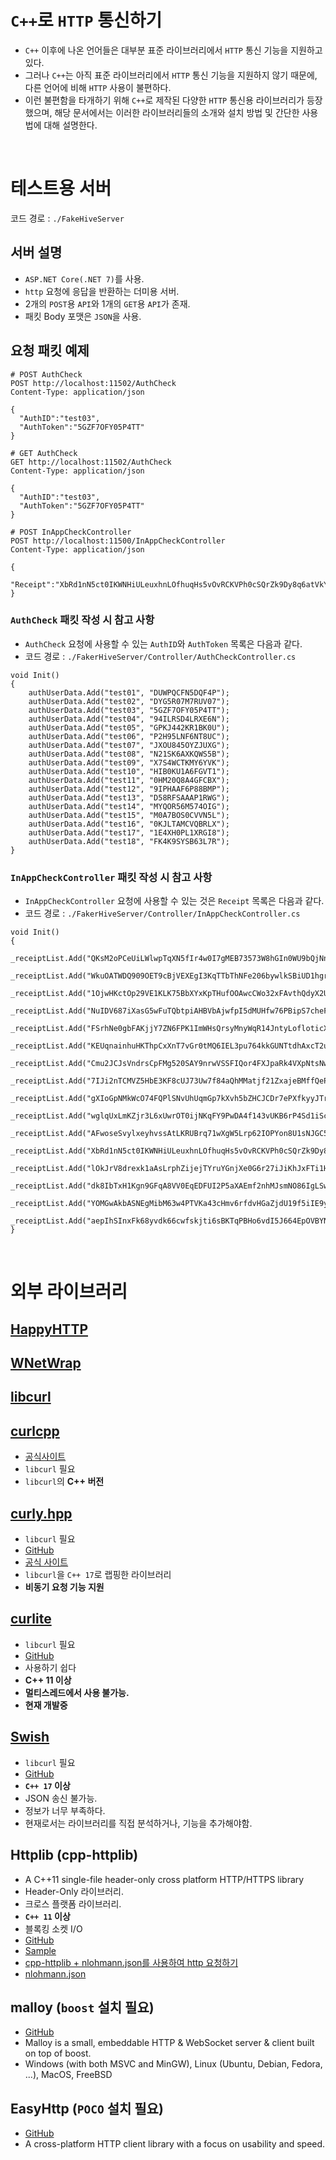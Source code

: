# `C++`로 `HTTP` 통신하기
- `C++` 이후에 나온 언어들은 대부분 표준 라이브러리에서 `HTTP` 통신 기능을 지원하고 있다. 
- 그러나 `C++`는 아직 표준 라이브러리에서 `HTTP` 통신 기능을 지원하지 않기 때문에, 다른 언어에 비해 `HTTP` 사용이 불편하다.
- 이런 불편함을 타개하기 위해 `C++`로 제작된 다양한 `HTTP` 통신용 라이브러리가 등장했으며, 해당 문서에서는 이러한 라이브러리들의 소개와 설치 방법 및 간단한 사용법에 대해 설명한다.

<br>      
    
# 테스트용 서버

코드 경로 : `./FakeHiveServer`

## 서버 설명

- `ASP.NET Core(.NET 7)`를 사용.
- `http` 요청에 응답을 반환하는 더미용 서버.
- 2개의 `POST`용 `API`와 1개의 `GET`용 `API`가 존재.
- 패킷 Body 포맷은 `JSON`을 사용.

## 요청 패킷 예제
```shell
# POST AuthCheck
POST http://localhost:11502/AuthCheck
Content-Type: application/json

{
  "AuthID":"test03",
  "AuthToken":"5GZF7OFY05P4TT"
}

# GET AuthCheck
GET http://localhost:11502/AuthCheck
Content-Type: application/json

{
  "AuthID":"test03",
  "AuthToken":"5GZF7OFY05P4TT"
}

# POST InAppCheckController
POST http://localhost:11500/InAppCheckController
Content-Type: application/json

{
  "Receipt":"XbRd1nN5ct0IKWNHiULeuxhnLOfhuqHs5vOvRCKVPh0cSQrZk9Dy8q6atVkY3Bg6",
}
```  

### `AuthCheck` 패킷 작성 시 참고 사항

- `AuthCheck` 요청에 사용할 수 있는 `AuthID`와 `AuthToken` 목록은 다음과 같다.
- 코드 경로 : `./FakerHiveServer/Controller/AuthCheckController.cs`
```CSharp
void Init()
{
	authUserData.Add("test01", "DUWPQCFN5DQF4P");
	authUserData.Add("test02", "DYG5R07M7RUV07");
	authUserData.Add("test03", "5GZF7OFY05P4TT");
	authUserData.Add("test04", "94ILRSD4LRXE6N");
	authUserData.Add("test05", "GPKJ442KR1BK0U");
	authUserData.Add("test06", "P2H95LNF6NT8UC");
	authUserData.Add("test07", "JXOU845OYZJUXG");
	authUserData.Add("test08", "N21SK6AXKQWS5B");
	authUserData.Add("test09", "X7S4WCTKMY6YVK");
	authUserData.Add("test10", "HIB0KU1A6FGVT1");
	authUserData.Add("test11", "0HM20Q8A4GFCBX");
	authUserData.Add("test12", "9IPHAAF6P88BMP");
	authUserData.Add("test13", "D58RFSAAAP1RWG");
	authUserData.Add("test14", "MYQOR56M574OIG");
	authUserData.Add("test15", "M0A7BOS0CVVN5L");
	authUserData.Add("test16", "0KJLTAMCVQBRLX");
	authUserData.Add("test17", "1E4XH0PL1XRGI8");
	authUserData.Add("test18", "FK4K9SYSB63L7R");
}
```

### `InAppCheckController` 패킷 작성 시 참고 사항

- `InAppCheckController` 요청에 사용할 수 있는 것은 `Receipt` 목록은 다음과 같다.
- 코드 경로 : `./FakerHiveServer/Controller/InAppCheckController.cs`
```CSharp
void Init()
{
	_receiptList.Add("QKsM2oPCeUiLWlwpTqXN5fIr4w0I7gMEB73573W8hGIn0WU9bQjNnxA7nQxhcvMP");
	_receiptList.Add("WkuOATWDQ909OET9cBjVEXEgI3KqTTbThNFe206bywlkSBiUD1hgrCltj3g1a84d");
	_receiptList.Add("1OjwHKctOp29VE1KLK75BbXYxKpTHufOOAwcCWo32xFAvthQdyX2UaOECIxIl802");
	_receiptList.Add("NuIDV687iXasG5wFuTQbtpiAHBVbAjwfpI5dMUHfw76PBipS7cheFc0SksK6R2Gn");
	_receiptList.Add("FSrhNe0gbFAKjjY7ZN6FPK1ImWHsQrsyMnyWqR14JntyLofloticXJ7oFVUpSLBd");
	_receiptList.Add("KEUqnainhuHKThpCxXnT7vGr0tMQ6IEL3pu764kkGUNTtdhAxcT2umID0LmVNi7K");
	_receiptList.Add("Cmu2JCJsVndrsCpFMg520SAY9nrwVSSFIQor4FXJpaRk4VXpNtsNwa2Yc9gIbLuH");
	_receiptList.Add("7IJi2nTCMVZ5HbE3KF8cUJ73Uw7f84aQhMMatjf21ZxajeBMffQePfN89uROSB5n");
	_receiptList.Add("gXIoGpNMkWcO74FQPlSNvUhUqmGp7kXvh5bZHCJCDr7ePXfkyyJTrwFBGYO5qr8b");
	_receiptList.Add("wglqUxLmKZjr3L6xUwrOT0ijNKqFY9PwDA4f143vUKB6rP4Sd1iScPakuRP0LMF2");
	_receiptList.Add("AFwoseSvylxeyhvssAtLKRUBrq71wXgW5Lrp62IOPYon8U1sNJGC5iMuLpt8yWPZ");
	_receiptList.Add("XbRd1nN5ct0IKWNHiULeuxhnLOfhuqHs5vOvRCKVPh0cSQrZk9Dy8q6atVkY3Bg6");
	_receiptList.Add("lOkJrV8drexk1aAsLrphZijejTYruYGnjXe0G6r27iJiKhJxFTi1Hc3RYhQ5m7hq");
	_receiptList.Add("dk8IbTxH1Kgn9GFqA8VV0EqEDFUI2P5aXAEmf2nhMJsmNO86IgLSwVgNEGpXHxWg");
	_receiptList.Add("YOMGwAkbASNEgMibM63w4PTVKa43cHmv6rfdvHGaZjdU19f5iIE9y1EiXUyALO0R");
	_receiptList.Add("aepIhSInxFk68yvdk66cwfskjti6sBKTqPBHo6vdI5J664EpOVBYN4lwqk89n1YJ");
}
```
	  
<br>      
  
# 외부 라이브러리
  
## [HappyHTTP](./Manuals/HappyHTTP.md)

## [WNetWrap](./Manuals/WNetWrap.md)

## [libcurl](./Manuals/libcurl.md)

## [curlcpp](./Manuals/curlcpp.md)
- [공식사이트](https://josephp91.github.io/curlcpp)
- `libcurl` 필요
- `libcurl`의 **C++ 버전**

## [curly.hpp](./Manuals/curly.hpp.md)
- `libcurl` 필요
- [GitHub](https://github.com/BlackMATov/curly.hpp)
- [공식 사이트](http://matov.me/curly.hpp)
- `libcurl`을 `C++ 17`로 랩핑한 라이브러리
- **비동기 요청 기능 지원**

## [curlite](./Manuals/curlite.md)
- `libcurl` 필요
- [GitHub](https://github.com/grynko/curlite )  
- 사용하기 쉽다
- **C++ 11 이상**
- **멀티스레드에서 사용 불가능.**
- **현재 개발중**

## [Swish](./Manuals/curlite.md)
- `libcurl` 필요
- [GitHub](https://github.com/lamarrr/swish)    
- **`C++ 17` 이상**
- JSON 송신 불가능.
- 정보가 너무 부족하다.
- 현재로서는 라이브러리를 직접 분석하거나, 기능을 추가해야함.
  
## Httplib (cpp-httplib) 
- A C++11 single-file header-only cross platform HTTP/HTTPS library
- Header-Only 라이브러리.
- 크로스 플랫폼 라이브러리.
- **`C++ 11` 이상** 
- 블록킹 소켓 I/O
- [GitHub](https://github.com/yhirose/cpp-httplib)
- [Sample](https://cdecl.github.io/dev/cpp-httplib-sample/ )
- [cpp-httplib + nlohmann.json를 사용하여 http 요청하기](https://docs.google.com/document/d/e/2PACX-1vTpb2n7xjHJAR0g8JEEI0BzDgzZAJkfEVTUJs5NL-yogwRGqs_nRNml99DQohaUdOxjhy1ffjaWzLtR/pub )  
- [nlohmann.json](https://github.com/nlohmann/json )
  
## malloy (`boost` 설치 필요) 
- [GitHub](https://github.com/tectu/malloy )
- Malloy is a small, embeddable HTTP & WebSocket server & client built on top of boost.
- Windows (with both MSVC and MinGW), Linux (Ubuntu, Debian, Fedora, ...), MacOS, FreeBSD
   
## EasyHttp (`POCO` 설치 필요) 
- [GitHub](https://github.com/sony/easyhttpcpp )
- A cross-platform HTTP client library with a focus on usability and speed.